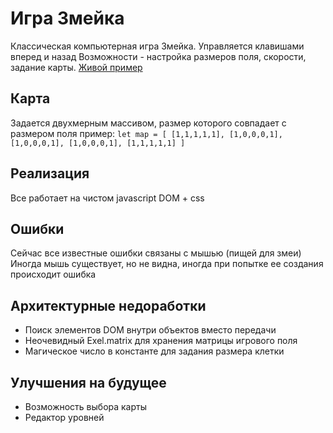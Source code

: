 # Игра Змейка
Классическая компьютерная игра Змейка. Управляется клавишами вперед и назад
Возможности - настройка размеров поля, скорости, задание карты.
[Живой пример](https://levi2015mik.github.io/Snake/index.html)

## Карта 
Задается двухмерным массивом, размер которого совпадает с размером поля пример:
`
	let map = [
		[1,1,1,1,1],
		[1,0,0,0,1],
		[1,0,0,0,1],
		[1,0,0,0,1],
		[1,1,1,1,1]
	]
`

## Реализация
Все работает на чистом javascript DOM + css 

## Ошибки
Сейчас все известные ошибки связаны с мышью (пищей для змеи)
Иногда мышь существует, но не видна, иногда при попытке ее создания происходит ошибка

## Архитектурные недоработки 
- Поиск элементов DOM внутри объектов вместо передачи
- Неочевидный Exel.matrix для хранения матрицы игрового поля
- Магическое число в константе для задания размера клетки

## Улучшения на будущее
- Возможность выбора карты
- Редактор уровней